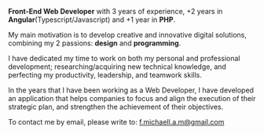 [github]: https://github.com/MichaellAlavedraMunayco
[gmail]: mailto:f.michaell.a.m@gmail.com
[linkedin]: https://www.linkedin.com/in/femicalamu/


**Front-End Web Developer** with 3 years of experience, +2 years in **Angular**(Typescript/Javascript) and +1 year in **PHP**. 

My main motivation is to develop creative and innovative digital solutions, combining my 2 passions: **design** and **programming**.

I have dedicated my time to work on both my personal and professional development; researching/acquiring new technical knowledge, and perfecting my productivity, leadership, and teamwork skills.

In the years that I have been working as a Web Developer, I have developed an application that helps companies to focus and align the execution of their strategic plan, and strengthen the achievement of their objectives.

To contact me by email, please write to: [f.michaell.a.m@gmail.com](gmail)

<!---
[![Michaell Github Stats](https://github-readme-stats.vercel.app/api?username=MichaellAlavedraMunayco&show_icons=true&count_private=true&include_all_commits=true&locale=en)](github) 
-->
